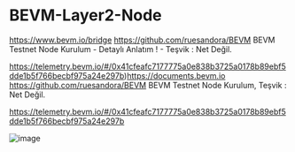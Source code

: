 # BEVM-Layer2-Node
https://www.bevm.io/bridge
https://github.com/ruesandora/BEVM
BEVM Testnet Node Kurulum - Detaylı Anlatım ! - Teşvik : Net Değil.


https://telemetry.bevm.io/#/0x41cfeafc7177775a0e838b3725a0178b89ebf5dde1b5f766becbf975a24e297b)https://documents.bevm.io 
https://github.com/ruesandora/BEVM
BEVM Testnet Node Kurulum, Teşvik : Net Değil.


https://telemetry.bevm.io/#/0x41cfeafc7177775a0e838b3725a0178b89ebf5dde1b5f766becbf975a24e297b


![image](https://github.com/firatin/BEVM-Layer2-Node/assets/78510396/26e176f5-6f4f-42c6-b112-3bd90ac2019e)
